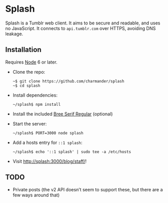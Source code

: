 Splash
======

Splash is a Tumblr web client. It aims to be secure and readable, and uses
no JavaScript. It connects to `api.tumblr.com` over HTTPS, avoiding DNS leakage.


Installation
------------

Requires [Node][] 6 or later.

- Clone the repo:

    ```shellsession
    ~$ git clone https://github.com/charmander/splash
    ~$ cd splash
    ```

- Install dependencies:

    ```shellsession
    ~/splash$ npm install
    ```

- Install the included [Bree Serif Regular](fonts/bree-serif) (optional)

- Start the server:

    ```shellsession
    ~/splash$ PORT=3000 node splash
    ```

- Add a hosts entry for `::1 splash`:

    ```shellsession
    ~/splash$ echo '::1 splash' | sudo tee -a /etc/hosts
    ```

- Visit <http://splash:3000/blog/staff/>!


TODO
----

 - Private posts (the v2 API doesn’t seem to support these, but there are a few
   ways around that)


[Node]: https://nodejs.org/
